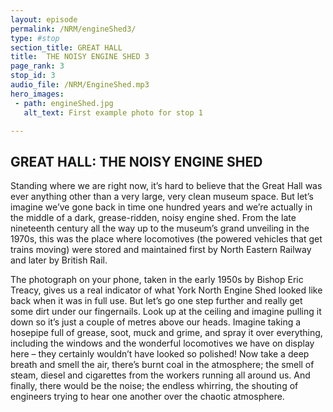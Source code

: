 ```yaml
---
layout: episode
permalink: /NRM/engineShed3/
type: #stop
section_title: GREAT HALL
title:  THE NOISY ENGINE SHED 3
page_rank: 3
stop_id: 3
audio_file: /NRM/EngineShed.mp3
hero_images:
 - path: engineShed.jpg
   alt_text: First example photo for stop 1

---
```


## GREAT HALL: THE NOISY ENGINE SHED

Standing where we are right now, it’s hard to believe that the Great Hall was ever anything other than a very large, very clean museum space. But let’s imagine we’ve gone back in time one hundred years and we’re actually in the middle of a dark, grease-ridden, noisy engine shed. From the late nineteenth century all the way up to the museum’s grand unveiling in the 1970s, this was the place where locomotives (the powered vehicles that get trains moving) were stored and maintained first by North Eastern Railway and later by British Rail.

The photograph on your phone, taken in the early 1950s by Bishop Eric Treacy, gives us a real indicator of what York North Engine Shed looked like back when it was in full use. But let’s go one step further and really get some dirt under our fingernails. Look up at the ceiling and imagine pulling it down so it’s just a couple of metres above our heads. Imagine taking a hosepipe full of grease, soot, muck and grime, and spray it over everything, including the windows and the wonderful locomotives we have on display here – they certainly wouldn’t have looked so polished! Now take a deep breath and smell the air, there’s burnt coal in the atmosphere; the smell of steam, diesel and cigarettes from the workers running all around us. And finally, there would be the noise; the endless whirring, the shouting of engineers trying to hear one another over the chaotic atmosphere.
